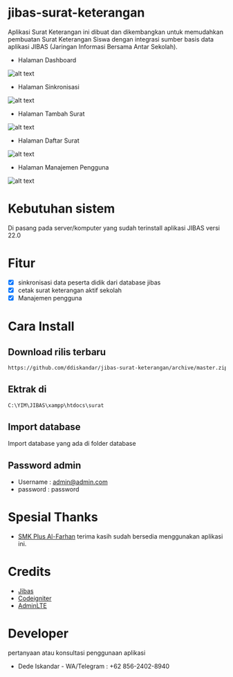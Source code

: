 # jibas-surat-keterangan
 Aplikasi Surat Keterangan ini dibuat dan dikembangkan untuk memudahkan pembuatan Surat Keterangan Siswa dengan integrasi sumber basis data aplikasi JIBAS (Jaringan Informasi Bersama Antar Sekolah). 

- Halaman Dashboard

![alt text](https://github.com/ddiskandar/jibas-surat-keterangan/blob/master/preview/dashboard.jpg?raw=true)

- Halaman Sinkronisasi

![alt text](https://github.com/ddiskandar/jibas-surat-keterangan/blob/master/preview/sinkronisasi.jpg?raw=true)


- Halaman Tambah Surat

![alt text](https://github.com/ddiskandar/jibas-surat-keterangan/blob/master/preview/tambah.jpg?raw=true)

- Halaman Daftar Surat

![alt text](https://github.com/ddiskandar/jibas-surat-keterangan/blob/master/preview/daftar%20surat.jpg?raw=true)

- Halaman Manajemen Pengguna

![alt text](https://github.com/ddiskandar/jibas-surat-keterangan/blob/master/preview/pengguna.jpg?raw=true)


# Kebutuhan sistem
Di pasang pada server/komputer yang sudah terinstall aplikasi JIBAS versi 22.0

# Fitur
- [x] sinkronisasi data peserta didik dari database jibas
- [x] cetak surat keterangan aktif sekolah
- [x] Manajemen pengguna

# Cara Install

## Download rilis terbaru
```bash
https://github.com/ddiskandar/jibas-surat-keterangan/archive/master.zip
```
## Ektrak di 
```bash
C:\YIM\JIBAS\xampp\htdocs\surat
```
## Import database
Import database yang ada di folder database

## Password admin
- Username : admin@admin.com
- password : password

# Spesial Thanks
- [SMK Plus Al-Farhan](http://smkplusalfarhan.sch.id/)
terima kasih sudah bersedia menggunakan aplikasi ini.

# Credits
- [Jibas](http://jibas.net)
- [Codeigniter](https://codeigniter.com/)
- [AdminLTE](https://adminlte.io/)

# Developer
pertanyaan atau konsultasi penggunaan aplikasi
- Dede Iskandar - WA/Telegram : +62 856-2402-8940
